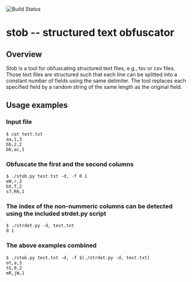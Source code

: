 ![Build Status](https://github.com/ouyi/stob/workflows/main/badge.svg)

# stob -- structured text obfuscator

## Overview 

Stob is a tool for obfuscating structured text files, e.g., tsv or csv files.
Those text files are structured such that each line can be splitted into a
constant number of fields using the same delimiter. The tool replaces each
specified field by a random string of the same length as the original field.

## Usage examples

### Input file

    $ cat test.txt
    aa,1,3
    bb,2,2
    bb,ac,1

### Obfuscate the first and the second columns

    $ ./stob.py test.txt -d, -f 0 1
    eW,r,3
    bX,T,2
    s7,R6,1

### The index of the non-nummeric columns can be detected using the included strdet.py script

    $ ./strdet.py -d, test.txt
    0 1 

### The above examples combined

    $ ./stob.py test.txt -d, -f $(./strdet.py -d, test.txt)
    ot,a,3
    tG,0,2
    mR,jW,1
